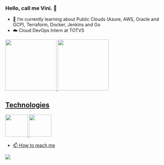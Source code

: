### Hello, call me Vini.  👋


- 🐼 I’m currently learning about Public Clouds (Azure, AWS, Oracle and GCP), Terraform, Docker, Jenkins and Go
- ☁️ Cloud DevOps Intern at TOTVS
<div>
  <a href="https://github.com/viniciussineza">
  <img height="160em" src="https://github-readme-stats.vercel.app/api?username=viniciussineza&show_icons=true&theme=synthwave&include_all_commits=true&count_private=true"/>
  <img height="160em" src="https://github-readme-stats.vercel.app/api/top-langs/?username=viniciussineza&layout=compact&langs_count=7&theme=synthwave"/>
</div>
  
  ## Technologies
  <img src="https://www.google.com/url?sa=i&url=https%3A%2F%2Faws.amazon.com%2Fpt%2F&psig=AOvVaw1THbCRke9miIJCvnwwbh1I&ust=1644256649889000&source=images&cd=vfe&ved=0CAsQjRxqFwoTCKDv48DT6_UCFQAAAAAdAAAAABAD" width="70" target="_blank">
  <img src="https://www.google.com/url?sa=i&url=https%3A%2F%2Fwww.terraform.io%2Fcloud-docs%2Fvcs%2Fgithub&psig=AOvVaw36ayssTOjv4_EcuvVt-QAY&ust=1644256697701000&source=images&cd=vfe&ved=0CAsQjRxqFwoTCKD6wdjT6_UCFQAAAAAdAAAAABAD" width="70" target="_blank">
  
  
 
  - 📫 How to reach me
<div>
    <a href="linkedin.com/in/vinícius-sineza-1bba3b28" target="_blank"><img src="https://img.shields.io/badge/-LinkedIn-%230077B5?style=for-the-badge&logo=linkedin&logoColor=white" target="_blank"></a>
</div>
<div>
  <!--![Snake animation](https://github.com/viniciussineza/viniciussineza/blob/main/.github/workflows/main.yml)-->
</div>
